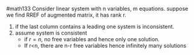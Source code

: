 #math133 
Consider linear system with n variables, m equations. suppose we find RREF of augmented matrix, it has rank r. 
1. if the last column contains a leading one system is inconsistent.
2. assume system is consistent
	- if $r=n$, no free variables and hence only one solution.
	- If r<n, there are n-r free variables hence infinitely many solutions